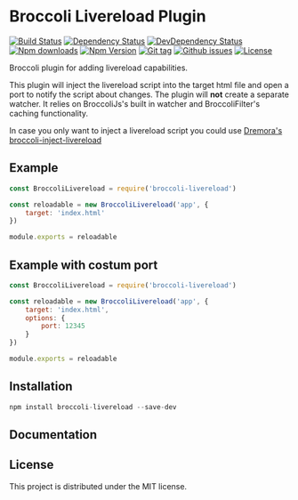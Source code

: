 # Broccoli Livereload Plugin

[![Build Status](https://travis-ci.org/stfsy/broccoli-livereload.svg)](https://travis-ci.org/stfsy/broccoli-livereload)
[![Dependency Status](https://img.shields.io/david/stfsy/broccoli-livereload.svg)](https://github.com/stfsy/broccoli-livereload/blob/master/package.json)
[![DevDependency Status](https://img.shields.io/david/dev/stfsy/broccoli-livereload.svg)](https://github.com/stfsy/broccoli-livereload/blob/master/package.json)
[![Npm downloads](https://img.shields.io/npm/dm/broccoli-livereload.svg)](https://www.npmjs.com/package/broccoli-livereload)
[![Npm Version](https://img.shields.io/npm/v/broccoli-livereload.svg)](https://www.npmjs.com/package/broccoli-livereload)
[![Git tag](https://img.shields.io/github/tag/stfsy/broccoli-livereload.svg)](https://github.com/stfsy/broccoli-livereload/releases)
[![Github issues](https://img.shields.io/github/issues/stfsy/broccoli-livereload.svg)](https://github.com/stfsy/broccoli-livereload/issues)
[![License](https://img.shields.io/npm/l/broccoli-livereload.svg)](https://github.com/stfsy/broccoli-livereload/blob/master/LICENSE)

Broccoli plugin for adding livereload capabilities.

This plugin will inject the livereload script into the target html file and open a port to notify the script about changes. The plugin will **not** create a separate watcher. It relies on BroccoliJs's built in watcher and BroccoliFilter's caching functionality.

In case you only want to inject a livereload script you could use [Dremora's](https://github.com/Dremora) [broccoli-inject-livereload](https://github.com/Dremora/broccoli-inject-livereload) 

## Example

```js
const BroccoliLivereload = require('broccoli-livereload')

const reloadable = new BroccoliLivereload('app', {
    target: 'index.html'
})

module.exports = reloadable
```

## Example with costum port

```js
const BroccoliLivereload = require('broccoli-livereload')

const reloadable = new BroccoliLivereload('app', {
    target: 'index.html', 
    options: {
        port: 12345
    }
})

module.exports = reloadable
```

## Installation

```js
npm install broccoli-livereload --save-dev
```

## Documentation

## License

This project is distributed under the MIT license.